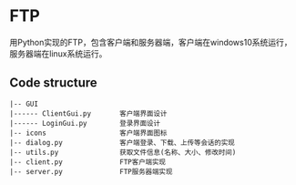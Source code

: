 # FTP
用Python实现的FTP，包含客户端和服务器端，客户端在windows10系统运行，服务器端在linux系统运行。

## Code structure
```
|-- GUI
|------ ClientGui.py       客户端界面设计
|------ LoginGui.py        登录界面设计
|-- icons                  客户端界面图标
|-- dialog.py              客户端登录、下载、上传等会话的实现
|-- utils.py               获取文件信息(名称、大小、修改时间)
|-- client.py              FTP客户端实现
|-- server.py              FTP服务器端实现
```

